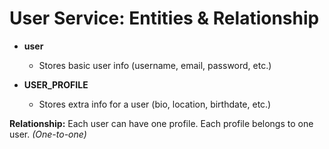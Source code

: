 <!-- user\docs\erd.md -->

# User Service: Entities & Relationship

* **user**

  * Stores basic user info (username, email, password, etc.)

* **USER\_PROFILE**

  * Stores extra info for a user (bio, location, birthdate, etc.)

**Relationship:**
Each user can have one profile.
Each profile belongs to one user.
*(One-to-one)*
